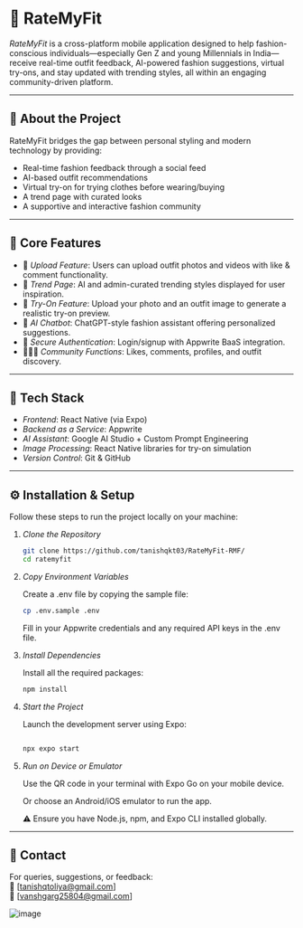 # 👗 RateMyFit

*RateMyFit* is a cross-platform mobile application designed to help fashion-conscious individuals—especially Gen Z and young Millennials in India—receive real-time outfit feedback, AI-powered fashion suggestions, virtual try-ons, and stay updated with trending styles, all within an engaging community-driven platform.

---

## 📱 About the Project

RateMyFit bridges the gap between personal styling and modern technology by providing:

- Real-time fashion feedback through a social feed
- AI-based outfit recommendations
- Virtual try-on for trying clothes before wearing/buying
- A trend page with curated looks
- A supportive and interactive fashion community

---

## 🎯 Core Features

- 📸 *Upload Feature*: Users can upload outfit photos and videos with like & comment functionality.
- 🌟 *Trend Page*: AI and admin-curated trending styles displayed for user inspiration.
- 🧥 *Try-On Feature*: Upload your photo and an outfit image to generate a realistic try-on preview.
- 🤖 *AI Chatbot*: ChatGPT-style fashion assistant offering personalized suggestions.
- 🔐 *Secure Authentication*: Login/signup with Appwrite BaaS integration.
- 🧑‍🤝‍🧑 *Community Functions*: Likes, comments, profiles, and outfit discovery.

---

## 🧰 Tech Stack

- *Frontend*: React Native (via Expo)
- *Backend as a Service*: Appwrite
- *AI Assistant*: Google AI Studio + Custom Prompt Engineering
- *Image Processing*: React Native libraries for try-on simulation
- *Version Control*: Git & GitHub

---
## ⚙ Installation & Setup

Follow these steps to run the project locally on your machine:

1. *Clone the Repository*

   ```bash
   git clone https://github.com/tanishqkt03/RateMyFit-RMF/
   cd ratemyfit
   ```
2. *Copy Environment Variables*

   Create a .env file by copying the sample file:


   ```bash 
   cp .env.sample .env
   ```

   Fill in your Appwrite credentials and any required API keys in the .env file.

3. *Install Dependencies*

   Install all the required packages:

   ```bash
   npm install
   ```

4. *Start the Project*

   Launch the development server using Expo:

   ```bash

   npx expo start
   ```
5.  *Run on Device or Emulator*  

      Use the QR code in your terminal with Expo Go on your mobile device.

      Or choose an Android/iOS emulator to run the app.

      ⚠ Ensure you have Node.js, npm, and Expo CLI installed globally.


---


## 🔗 Contact

For queries, suggestions, or feedback:  
📧 [tanishqtoliya@gmail.com]  
📧 [vanshgarg25804@gmail.com] 

![image](https://github.com/user-attachments/assets/903954a5-7459-4ed7-ae6b-39e55454a0fc)

